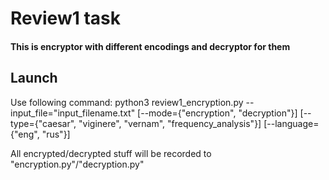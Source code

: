 # Review1 task

#### This is encryptor with different encodings and decryptor for them

## Launch
Use following command: python3 review1_encryption.py --input_file="input_filename.txt" [--mode={"encryption", "decryption"}] [--type={"caesar", "viginere", "vernam", "frequency_analysis"}] [--language={"eng", "rus"}]

All encrypted/decrypted stuff will be recorded to "encryption.py"/"decryption.py"
